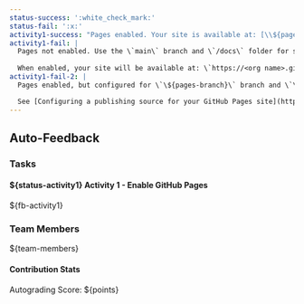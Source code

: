 ```yaml
---
status-success: ':white_check_mark:'
status-fail: ':x:'
activity1-success: "Pages enabled. Your site is available at: [\\${pagesurl}](\\${pagesurl})"
activity1-fail: |
  Pages not enabled. Use the \`main\` branch and \`/docs\` folder for site contents.
  
  When enabled, your site will be available at: \`https://<org name>.github.io/<repo name>\`
activity1-fail-2: |
  Pages enabled, but configured for \`\${pages-branch}\` branch and \`\${pages-path}\` folder. Use the \`main\` branch and \`/docs\` folder for site contents.

  See [Configuring a publishing source for your GitHub Pages site](https://docs.github.com/en/pages/getting-started-with-github-pages/configuring-a-publishing-source-for-your-github-pages-site) for details on how to configure the correct publishing source.
---
```


## Auto-Feedback

### Tasks

#### ${status-activity1} Activity 1 - Enable GitHub Pages

${fb-activity1}

### Team Members

${team-members}

#### Contribution Stats

Autograding Score: ${points}
